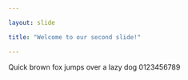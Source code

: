 ```yaml
---

layout: slide

title: "Welcome to our second slide!"

---
```


Quick brown fox jumps over a lazy dog 0123456789


